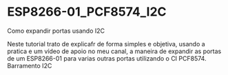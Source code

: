 # ESP8266-01_PCF8574_I2C
Como expandir portas usando I2C

Neste tutorial trato de explicafr de forma simples e objetiva, usando a pratica e um vídeo de apoio no meu canal, a maneira de expandir as portas de um ESP8266-01 para varias outras portas utilizando o CI PCF8574. Barramento I2C
